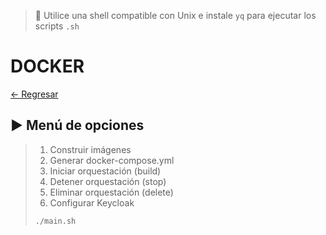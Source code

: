 > 📌 Utilice una shell compatible con Unix e instale `yq` para ejecutar los scripts `.sh`

# DOCKER

[← Regresar](../../README.md) <br>

## ▶️ Menú de opciones
> 1. Construir imágenes
> 2. Generar docker-compose.yml
> 3. Iniciar orquestación (build)
> 4. Detener orquestación (stop)
> 5. Eliminar orquestación (delete)
> 6. Configurar Keycloak
> 
> ```shell script 
> ./main.sh
> ```
